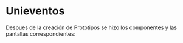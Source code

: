 # Unieventos
Despues de la creación de Prototipos se hizo los componentes y las pantallas correspondientes:
